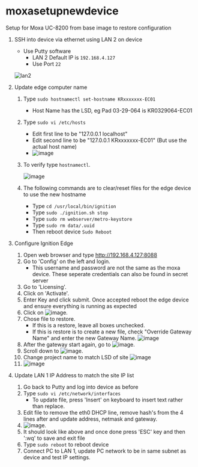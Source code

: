 # moxasetupnewdevice

Setup for Moxa UC-8200 from base image to restore configuration

1. SSH into device via ethernet using LAN 2 on device
   - Use Putty software
     - LAN 2 Default IP is `192.168.4.127`
     - Use Port `22`
   
   ![lan2](https://user-images.githubusercontent.com/109390971/182858043-242a11da-11f1-40d3-b667-8326291d9cc2.png)

2. Update edge computer name
   1. Type `sudo hostnamectl set-hostname KRxxxxxxx-EC01`
      - Host Name has the LSD, eg Pad 03-29-064 is KR0329064-EC01
   2. Type `sudo vi /etc/hosts`
      - Edit first line to be "127.0.0.1 localhost"
      - Edit second line to be "127.0.0.1 KRxxxxxxx-EC01"  (But use the actual host name)
      - ![image](https://user-images.githubusercontent.com/109390971/211092041-e9df3e9e-de0c-4b49-8abc-38d081b15b9d.png)

   3. To verify type `hostnamectl`.
   
      ![image](https://user-images.githubusercontent.com/109390971/184705976-ea4972e0-168a-4675-94cf-193c780683d2.png)
   4. The following commands are to clear/reset files for the edge device to use the new hostname
      - Type `cd /usr/local/bin/ignition`
      - Type `sudo ./ignition.sh stop`
      - Type `sudo rm webserver/metro-keystore`
      - Type `sudo rm data/.uuid`
      - Then reboot device `Sudo Reboot`

3. Configure Ignition Edge
   1. Open web browser and type http://192.168.4.127:8088
   2. Go to 'Config' on the left and login.
      * This username and password are not the same as the moxa device.  These seperate credentials can also be found in secret server
   3. Go to 'Licensing'.
   4. Click on 'Activate'.
   5. Enter Key and click submit.  Once accepted reboot the edge device and ensure everything is running as expected
   6. Click on ![image](https://user-images.githubusercontent.com/109390971/184707110-e554a741-c8c3-4958-ab9f-74c268e426a4.png).
   7. Chose file to restore.
      - If this is a restore, leave all boxes unchecked.
      - If this is restore is to create a new file, check "Override Gateway Name" and enter the new Gateway Name.
      ![image](https://user-images.githubusercontent.com/109390971/184719517-3fc4fb82-ce6a-4e16-947e-47dba5cb804b.png)
   8. After the gateway start again, go to ![image](https://user-images.githubusercontent.com/109390971/184720451-76b11573-01cb-4a73-a06d-6fd38f4c658c.png).
   9. Scroll down to ![image](https://user-images.githubusercontent.com/109390971/184720530-11f9ba16-a480-4ee5-b6ef-3716e1fca56a.png).
   10. Change project name to match LSD of site ![image](https://user-images.githubusercontent.com/109390971/184720624-b854fcf0-2f3a-4dd8-8884-036246aaf648.png)
   11. ![image](https://user-images.githubusercontent.com/109390971/184791340-582a3a45-7f12-4ccd-aa8c-ba24f5cbf66a.png)


4. Update LAN 1 IP Address to match the site IP list
   1. Go back to Putty and log into device as before
   2. Type `sudo vi /etc/network/interfaces`
      - To update file, press 'Insert' on keyboard to insert text rather than replace.
   3. Edit file to remove the eth0 DHCP line, remove hash's from the 4 lines after and update address, netmask and gateway.
   4. ![image](https://user-images.githubusercontent.com/109390971/184722809-bc90f63a-314e-4561-8333-5cca62653f20.png).
   5. It should look like above and once done press 'ESC' key and then ':wq' to save and exit file
   6. Type `sudo reboot` to reboot device
   7. Connect PC to LAN 1, update PC network to be in same subnet as device and test IP settings.
